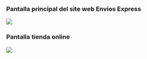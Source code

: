 <h3>Pantalla principal del site web Envíos Express</h3>
<img src='https://github.com/VielmaDev/ProyectoWeb-Enviosexpress/assets/121409131/c3ee42e9-3668-4ace-8c02-3b0317fccc15'>

<h3>Pantalla tienda online</h3>
<img src='https://github.com/VielmaDev/ProyectoWeb-Enviosexpress/assets/121409131/f03f434b-5fb4-4b03-becd-c7e471801392'>
